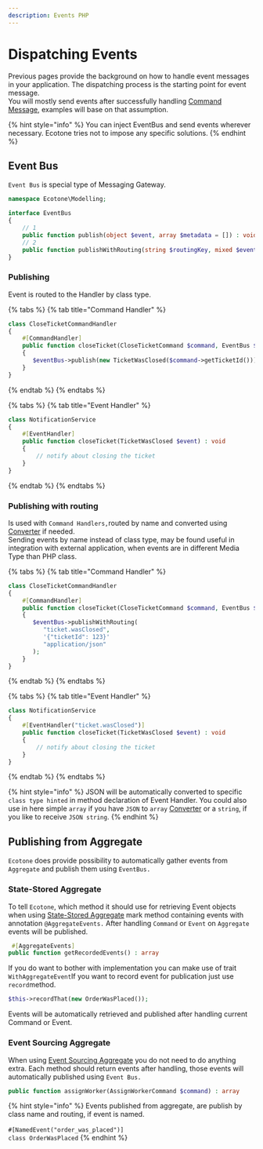 ```yaml
---
description: Events PHP
---
```


# Dispatching Events

Previous pages provide the background on how to handle event messages in your application. The dispatching process is the starting point for event message.\
You will mostly send events after successfully handling [Command Message](../command-handling/), examples will base on that assumption.

{% hint style="info" %}
You can inject EventBus and send events wherever necessary. Ecotone tries not to impose any  specific solutions.
{% endhint %}

## Event Bus

`Event Bus` is special type of Messaging Gateway.&#x20;

```php
namespace Ecotone\Modelling;

interface EventBus
{
    // 1
    public function publish(object $event, array $metadata = []) : void;
    // 2
    public function publishWithRouting(string $routingKey, mixed $event = [], string $eventMediaType = MediaType::APPLICATION_X_PHP, array $metadata = []) : void;
}
```

### Publishing&#x20;

Event is routed to the Handler by class type.

{% tabs %}
{% tab title="Command Handler" %}
```php
class CloseTicketCommandHandler
{   
    #[CommandHandler]
    public function closeTicket(CloseTicketCommand $command, EventBus $eventBus) : void
    {
       $eventBus->publish(new TicketWasClosed($command->getTicketId())); 
    }   
}
```
{% endtab %}
{% endtabs %}

{% tabs %}
{% tab title="Event Handler" %}
```php
class NotificationService
{   
    #[EventHandler]
    public function closeTicket(TicketWasClosed $event) : void
    {
        // notify about closing the ticket
    }   
}
```
{% endtab %}
{% endtabs %}

### Publishing with routing

Is used with `Command Handlers,`routed by name and converted using [Converter](../../messaging/conversion/) if needed.\
Sending events by name instead of class type, may be found useful in integration with external application, when events are in different Media Type than PHP class. &#x20;

{% tabs %}
{% tab title="Command Handler" %}
```php
class CloseTicketCommandHandler
{   
    #[CommandHandler]
    public function closeTicket(CloseTicketCommand $command, EventBus $eventBus) : void
    {
       $eventBus->publishWithRouting(
          "ticket.wasClosed", 
          '{"ticketId": 123}'
          "application/json"
       ); 
    }   
}
```
{% endtab %}
{% endtabs %}

{% tabs %}
{% tab title="Event Handler" %}
```php
class NotificationService
{   
    #[EventHandler("ticket.wasClosed")]
    public function closeTicket(TicketWasClosed $event) : void
    {
        // notify about closing the ticket
    }   
}
```
{% endtab %}
{% endtabs %}

{% hint style="info" %}
JSON will be automatically converted to specific `class type hinted` in method declaration of Event Handler. You could also use in here simple `array` if you have `JSON` to `array` [Converter](../../messaging/conversion/) or a `string`, if you like to receive `JSON string`.
{% endhint %}

## Publishing from Aggregate

`Ecotone` does provide possibility to automatically gather events from `Aggregate` and publish them using `EventBus.`&#x20;

### State-Stored Aggregate

To tell `Ecotone`, which method it should use for retrieving Event objects when using [State-Stored Aggregate](../command-handling/state-stored-aggregate.md#state-stored-aggregate) mark method containing events with annotation `@AggregateEvents.` After handling `Command` or `Event` on `Aggregate` events will be published.&#x20;

```php
 #[AggregateEvents]
public function getRecordedEvents() : array
```

&#x20;If you do want to bother with implementation you can make use of trait `WithAggregateEvent`If you want to record event for publication just use `record`method.

```php
$this->recordThat(new OrderWasPlaced());
```

Events will be automatically retrieved and published after handling current Command or Event.

### Event Sourcing Aggregate

When using [Event Sourcing Aggregate](../event-sourcing.md#event-sourced-aggregate) you do not need to do anything extra. Each method should return events after handling, those events will automatically published using `Event Bus.`

```php
public function assignWorker(AssignWorkerCommand $command) : array
```

{% hint style="info" %}
Events published from aggregate, are publish by class name and routing, if event is named.\
\
`#[NamedEvent("order_was_placed")]`\
`class OrderWasPlaced`
{% endhint %}
